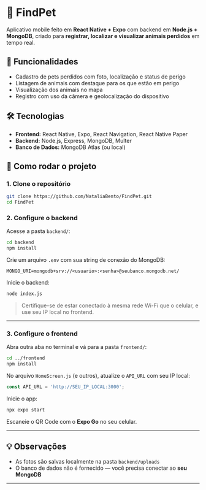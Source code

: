 # 🐾 FindPet

Aplicativo mobile feito em **React Native + Expo** com backend em **Node.js + MongoDB**, criado para **registrar, localizar e visualizar animais perdidos** em tempo real.

## 🚀 Funcionalidades

- Cadastro de pets perdidos com foto, localização e status de perigo
- Listagem de animais com destaque para os que estão em perigo
- Visualização dos animais no mapa
- Registro com uso da câmera e geolocalização do dispositivo

## 🛠️ Tecnologias

- **Frontend:** React Native, Expo, React Navigation, React Native Paper
- **Backend:** Node.js, Express, MongoDB, Multer
- **Banco de Dados:** MongoDB Atlas (ou local)

## 🔧 Como rodar o projeto

### 1. Clone o repositório

```bash
git clone https://github.com/NataliaBento/FindPet.git
cd FindPet
```

### 2. Configure o backend

Acesse a pasta `backend/`:

```bash
cd backend
npm install
```

Crie um arquivo `.env` com sua string de conexão do MongoDB:

```
MONGO_URI=mongodb+srv://<usuario>:<senha>@seubanco.mongodb.net/

```

Inicie o backend:

```bash
node index.js
```

> Certifique-se de estar conectado à mesma rede Wi-Fi que o celular, e use seu IP local no frontend.

---

### 3. Configure o frontend

Abra outra aba no terminal e vá para a pasta `frontend/`:

```bash
cd ../frontend
npm install
```

No arquivo `HomeScreen.js` (e outros), atualize o `API_URL` com seu IP local:

```js
const API_URL = 'http://SEU_IP_LOCAL:3000';
```

Inicie o app:

```bash
npx expo start
```

Escaneie o QR Code com o **Expo Go** no seu celular.

---

## 💡 Observações

- As fotos são salvas localmente na pasta `backend/uploads`
- O banco de dados não é fornecido — você precisa conectar ao **seu MongoDB**

---


